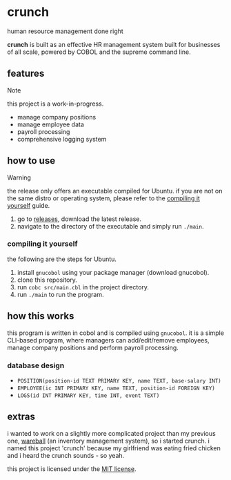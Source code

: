 # crunch

human resource management done right

**crunch** is built as an effective HR management system built for businesses of all scale, powered by COBOL and the supreme command line.

## features

> [!NOTE]
> this project is a work-in-progress.

- manage company positions
- manage employee data
- payroll processing
- comprehensive logging system

## how to use

> [!WARNING]
> the release only offers an executable compiled for Ubuntu. if you are not on the same distro or operating system, please refer to the [compiling it yourself](#compiling-it-yourself) guide.

1. go to [releases](https://github.com/theluqmn/crunch/releases/latest), download the latest release.
2. navigate to the directory of the executable and simply run `./main`.

### compiling it yourself

the following are the steps for Ubuntu.

1. install `gnucobol` using your package manager (download gnucobol).
2. clone this repository.
3. run `cobc src/main.cbl` in the project directory.
4. run `./main` to run the program.

## how this works

this program is written in cobol and is compiled using `gnucobol`. it is a simple CLI-based program, where managers can add/edit/remove employees, manage company positions and perform payroll processing.

### database design

- `POSITION(position-id TEXT PRIMARY KEY, name TEXT, base-salary INT)`
- `EMPLOYEE(ic INT PRIMARY KEY, name TEXT, position-id FOREIGN KEY)`
- `LOGS(id INT PRIMARY KEY, time INT, event TEXT)`

## extras

i wanted to work on a slightly more complicated project than my previous one, [wareball](https://github.com/theluqmn/wareball) (an inventory management system), so i started crunch. i named this project 'crunch' because my girlfriend was eating fried chicken and i heard the crunch sounds - so yeah.

this project is licensed under the [MIT license](https://github.com/theluqmn/crunch/blob/main/LICENSE).
